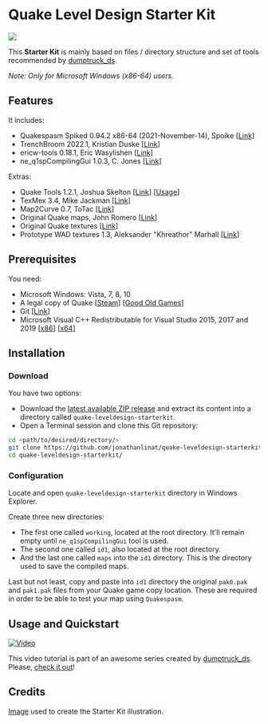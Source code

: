 # Quake Level Design Starter Kit

![](https://image.ibb.co/cofyte/quakeleveldesignstarterkit_logo.png)

This **Starter Kit** is mainly based on files / directory structure and set of tools recommended by [dumptruck_ds](https://twitter.com/david_spell).

_Note: Only for Microsoft Windows (x86-64) users._

## Features

It includes:

* Quakespasm Spiked 0.94.2 x86-64 (2021-November-14), Spoike [[Link](https://triptohell.info/moodles/qss/)]
* TrenchBroom 2022.1, Kristian Duske [[Link](http://kristianduske.com/trenchbroom)]
* ericw-tools 0.18.1, Eric Wasylishen [[Link](https://ericwa.github.io/ericw-tools)]
* ne_q1spCompilingGui 1.0.3, C. Jones [[Link](https://shoresofnis.wordpress.com/utilities/ne_q1spcompilinggui)]

Extras:

* Quake Tools 1.2.1, Joshua Skelton [[Link](https://joshua.itch.io/quake-tools)] [[Usage](https://www.youtube.com/watch?v=zJ0RX62VYaA)]
* TexMex 3.4, Mike Jackman [[Link](https://quakewiki.org/wiki/TexMex)]
* Map2Curve 0.7, ToTac [[Link](http://gibshooter.com/map2curve)]
* Original Quake maps, John Romero [[Link](https://rome.ro/news/2016/2/14/quake-map-sources-released)]
* Original Quake textures [[Link](https://www.quaddicted.com)]
* Prototype WAD textures 1.3, Aleksander "Khreathor" Marhall [[Link](http://khreathor.xyz/site/prototype)]

## Prerequisites

You need:

* Microsoft Windows: Vista, 7, 8, 10
* A legal copy of Quake [[Steam](https://store.steampowered.com/app/2310)] [[Good Old Games](https://www.gog.com/game/quake_the_offering)]
* Git [[Link](https://git-scm.com/)]
* Microsoft Visual C++ Redistributable for Visual Studio 2015, 2017 and 2019 [[x86](https://aka.ms/vs/16/release/vc_redist.x86.exe)] [[x64](https://aka.ms/vs/16/release/vc_redist.x64.exe)]

## Installation

### Download

You have two options:

* Download the [latest available ZIP release](https://github.com/jonathanlinat/quake-leveldesign-starterkit/releases) and extract its content into a directory called `quake-leveldesign-starterkit`.
* Open a Terminal session and clone this Git repository:

```bash
cd <path/to/desired/directory/>
git clone https://github.com/jonathanlinat/quake-leveldesign-starterkit.git
cd quake-leveldesign-starterkit/
```

### Configuration

Locate and open `quake-leveldesign-starterkit` directory in Windows Explorer.

Create three new directories:

* The first one called `working`, located at the root directory. It'll remain empty until `ne_q1spCompilingGui` tool is used.
* The second one called `id1`, also located at the root directory.
* And the last one called `maps` into the `id1` directory. This is the directory used to save the compiled maps.

Last but not least, copy and paste into `id1` directory the original `pak0.pak` and `pak1.pak` files from your Quake game copy location. These are required in order to be able to test your map using `Quakespasm`.

## Usage and Quickstart

[![Video](http://img.youtube.com/vi/gONePWocbqA/0.jpg)](http://www.youtube.com/watch?v=gONePWocbqA)

This video tutorial is part of an awesome series created by [dumptruck_ds](https://twitter.com/david_spell). Please, [check it out](https://www.youtube.com/playlist?list=PLgDKRPte5Y0AZ_K_PZbWbgBAEt5xf74aE)!

## Credits

[Image](https://i.imgur.com/p0E4SuR.png) used to create the Starter Kit illustration.
